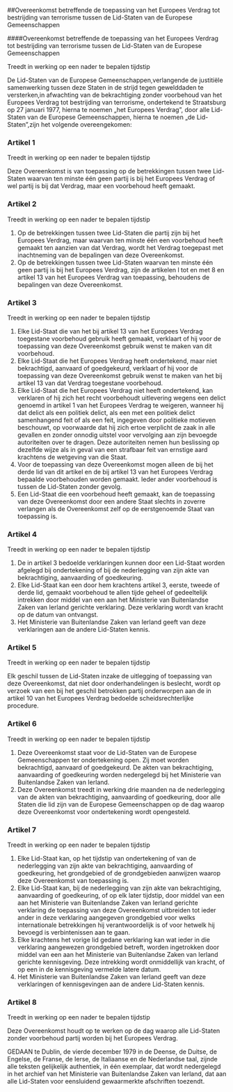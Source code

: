 <meta http-equiv='Content-Type' content='text/html; charset=utf-8' />

##Overeenkomst betreffende de toepassing van het Europees Verdrag tot bestrijding van terrorisme tussen de Lid-Staten van de Europese Gemeenschappen

####Overeenkomst betreffende de toepassing van het Europees Verdrag tot bestrijding van terrorisme tussen de Lid-Staten van de Europese Gemeenschappen

Treedt in werking op een nader te bepalen tijdstip 

De Lid-Staten van de Europese Gemeenschappen,verlangende de justitiële samenwerking tussen deze Staten in de strijd tegen gewelddaden te versterken,in afwachting van de bekrachtiging zonder voorbehoud van het Europees Verdrag tot bestrijding van terrorisme, ondertekend te Straatsburg op 27 januari 1977, hierna te noemen „het Europees Verdrag”, door alle Lid-Staten van de Europese Gemeenschappen, hierna te noemen „de Lid-Staten”,zijn het volgende overeengekomen:

### Artikel  1  
Treedt in werking op een nader te bepalen tijdstip 

Deze Overeenkomst is van toepassing op de betrekkingen tussen twee Lid-Staten waarvan ten minste één geen partij is bij het Europees Verdrag of wel partij is bij dat Verdrag, maar een voorbehoud heeft gemaakt.

### Artikel  2  
Treedt in werking op een nader te bepalen tijdstip 

1. Op de betrekkingen tussen twee Lid-Staten die partij zijn bij het Europees Verdrag, maar waarvan ten minste één een voorbehoud heeft gemaakt ten aanzien van dat Verdrag, wordt het Verdrag toegepast met inachtneming van de bepalingen van deze Overeenkomst.
2. Op de betrekkingen tussen twee Lid-Staten waarvan ten minste één geen partij is bij het Europees Verdrag, zijn de artikelen l tot en met 8 en artikel 13 van het Europees Verdrag van toepassing, behoudens de bepalingen van deze Overeenkomst.

### Artikel  3  
Treedt in werking op een nader te bepalen tijdstip 

1. Elke Lid-Staat die van het bij artikel 13 van het Europees Verdrag toegestane voorbehoud gebruik heeft gemaakt, verklaart of hij voor de toepassing van deze Overeenkomst gebruik wenst te maken van dit voorbehoud.
2. Elke Lid-Staat die het Europees Verdrag heeft ondertekend, maar niet bekrachtigd, aanvaard of goedgekeurd, verklaart of hij voor de toepassing van deze Overeenkomst gebruik wenst te maken van het bij artikel 13 van dat Verdrag toegestane voorbehoud.
3. Elke Lid-Staat die het Europees Verdrag niet heeft ondertekend, kan verklaren of hij zich het recht voorbehoudt uitlevering wegens een delict genoemd in artikel 1 van het Europees Verdrag te weigeren, wanneer hij dat delict als een politiek delict, als een met een politiek delict samenhangend feit of als een feit, ingegeven door politieke motieven beschouwt, op voorwaarde dat hij zich ertoe verplicht de zaak in alle gevallen en zonder onnodig uitstel voor vervolging aan zijn bevoegde autoriteiten over te dragen. Deze autoriteiten nemen hun beslissing op dezelfde wijze als in geval van een strafbaar feit van ernstige aard krachtens de wetgeving van die Staat.
4. Voor de toepassing van deze Overeenkomst mogen alleen de bij het derde lid van dit artikel en de bij artikel 13 van het Europees Verdrag bepaalde voorbehouden worden gemaakt. Ieder ander voorbehoud is tussen de Lid-Staten zonder gevolg.
5. Een Lid-Staat die een voorbehoud heeft gemaakt, kan de toepassing van deze Overeenkomst door een andere Staat slechts in zoverre verlangen als de Overeenkomst zelf op de eerstgenoemde Staat van toepassing is.

### Artikel  4  
Treedt in werking op een nader te bepalen tijdstip 

1. De in artikel 3 bedoelde verklaringen kunnen door een Lid-Staat worden afgelegd bij ondertekening of bij de nederlegging van zijn akte van bekrachtiging, aanvaarding of goedkeuring.
2. Elke Lid-Staat kan een door hem krachtens artikel 3, eerste, tweede of derde lid, gemaakt voorbehoud te allen tijde geheel of gedeeltelijk intrekken door middel van een aan het Ministerie van Buitenlandse Zaken van Ierland gerichte verklaring. Deze verklaring wordt van kracht op de datum van ontvangst.
3. Het Ministerie van Buitenlandse Zaken van Ierland geeft van deze verklaringen aan de andere Lid-Staten kennis.

### Artikel  5  
Treedt in werking op een nader te bepalen tijdstip 

Elk geschil tussen de Lid-Staten inzake de uitlegging of toepassing van deze Overeenkomst, dat niet door onderhandelingen is beslecht, wordt op verzoek van een bij het geschil betrokken partij onderworpen aan de in artikel 10 van het Europees Verdrag bedoelde scheidsrechterlijke procedure.

### Artikel  6  
Treedt in werking op een nader te bepalen tijdstip 

1. Deze Overeenkomst staat voor de Lid-Staten van de Europese Gemeenschappen ter ondertekening open. Zij moet worden bekrachtigd, aanvaard of goedgekeurd. De akten van bekrachtiging, aanvaarding of goedkeuring worden nedergelegd bij het Ministerie van Buitenlandse Zaken van Ierland.
2. Deze Overeenkomst treedt in werking drie maanden na de nederlegging van de akten van bekrachtiging, aanvaarding of goedkeuring, door alle Staten die lid zijn van de Europese Gemeenschappen op de dag waarop deze Overeenkomst voor ondertekening wordt opengesteld.

### Artikel  7  
Treedt in werking op een nader te bepalen tijdstip 

1. Elke Lid-Staat kan, op het tijdstip van ondertekening of van de nederlegging van zijn akte van bekrachtiging, aanvaarding of goedkeuring, het grondgebied of de grondgebieden aanwijzen waarop deze Overeenkomst van toepassing is.
2. Elke Lid-Staat kan, bij de nederlegging van zijn akte van bekrachtiging, aanvaarding of goedkeuring, of op elk later tijdstip, door middel van een aan het Ministerie van Buitenlandse Zaken van Ierland gerichte verklaring de toepassing van deze Overeenkomst uitbreiden tot ieder ander in deze verklaring aangegeven grondgebied voor welks internationale betrekkingen hij verantwoordelijk is of voor hetwelk hij bevoegd is verbintenissen aan te gaan.
3. Elke krachtens het vorige lid gedane verklaring kan wat ieder in die verklaring aangewezen grondgebied betreft, worden ingetrokken door middel van een aan het Ministerie van Buitenlandse Zaken van Ierland gerichte kennisgeving. Deze intrekking wordt onmiddellijk van kracht, of op een in de kennisgeving vermelde latere datum.
4. Het Ministerie van Buitenlandse Zaken van Ierland geeft van deze verklaringen of kennisgevingen aan de andere Lid-Staten kennis.

### Artikel  8  
Treedt in werking op een nader te bepalen tijdstip 

Deze Overeenkomst houdt op te werken op de dag waarop alle Lid-Staten zonder voorbehoud partij worden bij het Europees Verdrag.

GEDAAN te Dublin, de vierde december 1979 in de Deense, de Duitse, de Engelse, de Franse, de Ierse, de Italiaanse en de Nederlandse taal, zijnde alle teksten gelijkelijk authentiek, in één exemplaar, dat wordt nedergelegd in het archief van het Ministerie van Buitenlandse Zaken van Ierland, dat aan alle Lid-Staten voor eensluidend gewaarmerkte afschriften toezendt.

